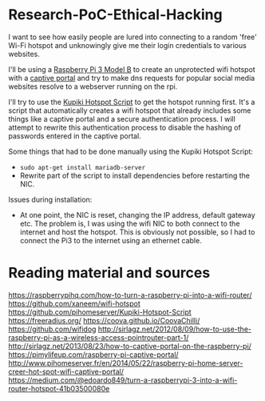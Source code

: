 # Research-PoC-Ethical-Hacking
I want to see how easily people are lured into connecting to a random 'free' Wi-Fi hotspot and unknowingly give me their login credentials to various websites.

I'll be using a [Raspberry Pi 3 Model B](https://www.raspberrypi.org/products/raspberry-pi-3-model-b/) to create an unprotected wifi hotspot with a [captive portal](https://en.wikipedia.org/wiki/Captive_portal) and try to make dns requests for popular social media websites resolve to a webserver running on the rpi.

I'll try to use the [Kupiki Hotspot Script](https://github.com/pihomeserver/Kupiki-Hotspot-Script) to get the hotspot running first. It's a script that automatically creates a wifi hotspot that already includes some things like a captive portal and a secure authentication process. I will attempt to rewrite this authentication process to disable the hashing of passwords entered in the captive portal.

Some things that had to be done manually using the Kupiki Hotspot Script:
- `sudo apt-get install mariadb-server`
- Rewrite part of the script to install dependencies before restarting the NIC.

Issues during installation: 
- At one point, the NIC is reset, changing the IP address, default gateway etc. The problem is, I was using the wifi NIC to both connect to the internet and host the hotspot. This is obviously not possible, so I had to connect the Pi3 to the internet using an ethernet cable.


# Reading material and sources
https://raspberrypihq.com/how-to-turn-a-raspberry-pi-into-a-wifi-router/
https://github.com/xaneem/wifi-hotspot
https://github.com/pihomeserver/Kupiki-Hotspot-Script
https://freeradius.org/
https://coova.github.io/CoovaChilli/
https://github.com/wifidog
http://sirlagz.net/2012/08/09/how-to-use-the-raspberry-pi-as-a-wireless-access-pointrouter-part-1/
http://sirlagz.net/2013/08/23/how-to-captive-portal-on-the-raspberry-pi/
https://pimylifeup.com/raspberry-pi-captive-portal/
http://www.pihomeserver.fr/en/2014/05/22/raspberry-pi-home-server-creer-hot-spot-wifi-captive-portal/
https://medium.com/@edoardo849/turn-a-raspberrypi-3-into-a-wifi-router-hotspot-41b03500080e
